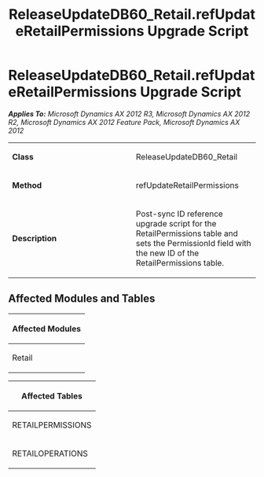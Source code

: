 ﻿---
title: ReleaseUpdateDB60_Retail.refUpdateRetailPermissions Upgrade Script
TOCTitle: ReleaseUpdateDB60_Retail.refUpdateRetailPermissions Upgrade Script
ms:assetid: 8cf20241-99e0-9b6f-ed35-1dd6217554e5
ms:mtpsurl: https://msdn.microsoft.com/en-us/library/JJ736468(v=AX.60)
ms:contentKeyID: 49709657
ms.date: 05/18/2015
mtps_version: v=AX.60
---

# ReleaseUpdateDB60\_Retail.refUpdateRetailPermissions Upgrade Script 


_**Applies To:** Microsoft Dynamics AX 2012 R3, Microsoft Dynamics AX 2012 R2, Microsoft Dynamics AX 2012 Feature Pack, Microsoft Dynamics AX 2012_

<table>
<colgroup>
<col style="width: 50%" />
<col style="width: 50%" />
</colgroup>
<tbody>
<tr class="odd">
<td><p><strong>Class</strong></p></td>
<td><p>ReleaseUpdateDB60_Retail</p></td>
</tr>
<tr class="even">
<td><p><strong>Method</strong></p></td>
<td><p>refUpdateRetailPermissions</p></td>
</tr>
<tr class="odd">
<td><p><strong>Description</strong></p></td>
<td><p>Post-sync ID reference upgrade script for the RetailPermissions table and sets the PermissionId field with the new ID of the RetailPermissions table.</p></td>
</tr>
</tbody>
</table>


## Affected Modules and Tables

<table>
<colgroup>
<col style="width: 100%" />
</colgroup>
<thead>
<tr class="header">
<th><p>Affected Modules</p></th>
</tr>
</thead>
<tbody>
<tr class="odd">
<td><p>Retail</p></td>
</tr>
</tbody>
</table>


<table>
<colgroup>
<col style="width: 100%" />
</colgroup>
<thead>
<tr class="header">
<th><p>Affected Tables</p></th>
</tr>
</thead>
<tbody>
<tr class="odd">
<td><p>RETAILPERMISSIONS</p></td>
</tr>
<tr class="even">
<td><p>RETAILOPERATIONS</p></td>
</tr>
</tbody>
</table>

  


